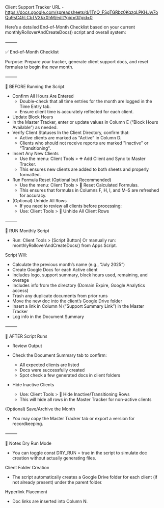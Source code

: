Client Support Tracker URL - https://docs.google.com/spreadsheets/d/1TnQ_FSgTGRbz0KqzqLPKHJw7oQu9sC4hLCbTVXkxXhM/edit?gid=0#gid=0

Here’s a detailed End-of-Month Checklist based on your current monthlyRolloverAndCreateDocs() script and overall system:

⸻

✅ End-of-Month Checklist

Purpose: Prepare your tracker, generate client support docs, and reset formulas to begin the new month.

⸻

🔹 BEFORE Running the Script

* Confirm All Hours Are Entered  
  * Double-check that all time entries for the month are logged in the Time Entry tab.  
  * Ensure client time is accurately reflected for each client.   
* Update Block Hours  
* In the Master Tracker, enter or update values in Column E (“Block Hours Available”) as needed.   
* Verify Client Statuses	In the Client Directory, confirm that:   
  * Active clients are marked as "Active" in Column D.   
  * Clients who should not receive reports are marked "Inactive" or "Transitioning".   
* Insert Any New Clients   
  * Use the menu: Client Tools \> ➕ Add Client and Sync to Master Tracker.   
  * This ensures new clients are added to both sheets and properly formatted.   
* Run Formula Reset (Optional but Recommended)   
  * Use the menu: Client Tools \> 🔁 Reset Calculated Formulas.   
  * This ensures that formulas in Columns F, H, I, and M–S are refreshed for accuracy.   
* (Optional) Unhide All Rows   
  * If you need to review all clients before processing:   
  * Use: Client Tools \> 🫣 Unhide All Client Rows

⸻

🔹 RUN Monthly Script

* Run: Client Tools > [Script Button] Or manually run: monthlyRolloverAndCreateDocs() from Apps Script.

Script Will:

* Calculate the previous month’s name (e.g., “July 2025”)
* Create Google Docs for each Active client
* Includes logo, support summary, block hours used, remaining, and overage
* Includes info from the directory (Domain Expire, Google Analytics access)
* Trash any duplicate documents from prior runs
* Move the new doc into the client’s Google Drive folder
* Insert a link in Column N (“Support Summary Link”) in the Master Tracker
* Log info in the Document Summary

⸻

🔹 AFTER Script Runs

* Review Output
* Check the Document Summary tab to confirm:
  * All expected clients are listed
  * Docs were successfully created
  * Spot check a few generated docs in client folders

* Hide Inactive Clients
  * Use: Client Tools > 🙈 Hide Inactive/Transitioning Rows
  * This will hide all rows in the Master Tracker for non-active clients

(Optional) Save/Archive the Month

* You may copy the Master Tracker tab or export a version for recordkeeping.

⸻

🧠 Notes
Dry Run Mode

* You can toggle const DRY_RUN = true in the script to simulate doc creation without actually generating files.

Client Folder Creation

* The script automatically creates a Google Drive folder for each client (if not already present) under the parent folder.

Hyperlink Placement

* Doc links are inserted into Column N.